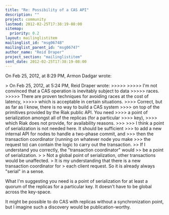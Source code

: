 ```yaml
---
title: "Re: Possibility of a CAS API"
description: ""
project: community
lastmod: 2012-02-25T17:38:19-08:00
sitemap:
  priority: 0.2
layout: mailinglistitem
mailinglist_id: "msg06748"
mailinglist_parent_id: "msg06747"
author_name: "Reid Draper"
project_section: "mailinglistitem"
sent_date: 2012-02-25T17:38:19-08:00
---
```


On Feb 25, 2012, at 8:29 PM, Armon Dadgar wrote:

&gt; On Feb 25, 2012, at 5:24 PM, Reid Draper wrote:
&gt;&gt;&gt;&gt;&gt; 
&gt;&gt;&gt;&gt;&gt; I'm not convinced that a CAS operation is inevitably subject to data 
&gt;&gt;&gt;&gt;&gt; races.
&gt;&gt;&gt;&gt;&gt; There are proven techniques for avoiding races at the cost of latency,
&gt;&gt;&gt;&gt;&gt; which is acceptable in certain situations.
&gt;&gt;&gt;&gt; Correct, but as far as I know, there is no way to build a CAS system
&gt;&gt;&gt;&gt; on top of the primitives provided by the Riak public API. You need
&gt;&gt;&gt;&gt; a point of serialization amongst all of the replicas (for a particular 
&gt;&gt;&gt;&gt; key),
&gt;&gt;&gt;&gt; which Riak does not provide, for availability reasons.
&gt;&gt;&gt; 
&gt;&gt;&gt; I think a point of serialization is not needed here. It should be sufficient
&gt;&gt;&gt; to add a new internal API for nodes to handle a two-phase commit, and
&gt;&gt;&gt; then the transaction coordinator (running on whatever node you make
&gt;&gt;&gt; the request to) can contain the logic to carry out the transaction.
&gt;&gt; If I understand you correctly, the "transaction coordinator" would
&gt;&gt; be a point of serialization.
&gt; 
&gt; Not a global point of serialization, other transactions would be unaffected.
&gt; It is my understanding that there is a new transaction coordinator for
&gt; each client request. So it is already always "serial" in a sense.

What I'm suggesting you need is a point of serialization for
at least a quorum of the replicas for a particular key. It doesn't
have to be global across the key-space.

It might be possible to do CAS with replicas without a synchronization
point, but I imagine such a discovery would be publication-worthy.
